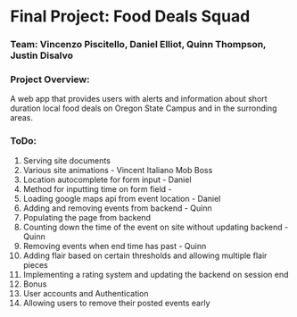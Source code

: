 # Final Project: Food Deals Squad
### Team: Vincenzo Piscitello, Daniel Elliot, Quinn Thompson, Justin Disalvo
### Project Overview: 
A web app that provides users with alerts and information about short duration local food deals on Oregon State Campus and in the surronding areas. 

### ToDo:
1. Serving site documents
2. Various site animations - Vincent Italiano Mob Boss
3. Location autocomplete for form input - Daniel
4. Method for inputting time on form field - 
5. Loading google maps api from event location - Daniel
7. Adding and removing events from backend - Quinn
8. Populating the page from backend
9. Counting down the time of the event on site without updating backend - Quinn
10. Removing events when end time has past - Quinn 
11. Adding flair based on certain thresholds and allowing multiple flair pieces
12. Implementing a rating system and updating the backend on session end
13. Bonus 
  1. User accounts and Authentication
  2. Allowing users to remove their posted events early
